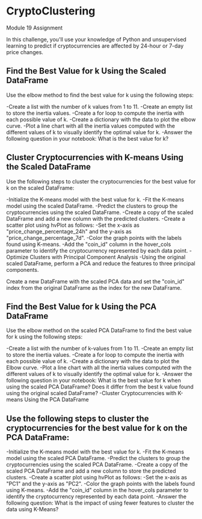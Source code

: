# CryptoClustering
Module 19 Assignment

In this challenge, you'll use your knowledge of Python and unsupervised learning to predict if cryptocurrencies are affected by 24-hour or 7-day price changes.

## Find the Best Value for k Using the Scaled DataFrame
Use the elbow method to find the best value for k using the following steps:

-Create a list with the number of k values from 1 to 11.
-Create an empty list to store the inertia values.
-Create a for loop to compute the inertia with each possible value of k.
-Create a dictionary with the data to plot the elbow curve.
-Plot a line chart with all the inertia values computed with the different values of k to visually identify the optimal value for k.
-Answer the following question in your notebook: What is the best value for k?

## Cluster Cryptocurrencies with K-means Using the Scaled DataFrame
Use the following steps to cluster the cryptocurrencies for the best value for k on the scaled DataFrame:

-Initialize the K-means model with the best value for k.
-Fit the K-means model using the scaled DataFrame.
-Predict the clusters to group the cryptocurrencies using the scaled DataFrame.
-Create a copy of the scaled DataFrame and add a new column with the predicted clusters.
-Create a scatter plot using hvPlot as follows:
-Set the x-axis as "price_change_percentage_24h" and the y-axis as "price_change_percentage_7d".
-Color the graph points with the labels found using K-means.
-Add the "coin_id" column in the hover_cols parameter to identify the cryptocurrency represented by each data point.
-Optimize Clusters with Principal Component Analysis
-Using the original scaled DataFrame, perform a PCA and reduce the features to three principal components.



Create a new DataFrame with the scaled PCA data and set the "coin_id" index from the original DataFrame as the index for the new DataFrame.


## Find the Best Value for k Using the PCA DataFrame
Use the elbow method on the scaled PCA DataFrame to find the best value for k using the following steps:

-Create a list with the number of k-values from 1 to 11.
-Create an empty list to store the inertia values.
-Create a for loop to compute the inertia with each possible value of k.
-Create a dictionary with the data to plot the Elbow curve.
-Plot a line chart with all the inertia values computed with the different values of k to visually identify the optimal value for k.
-Answer the following question in your notebook:
What is the best value for k when using the scaled PCA DataFrame?
Does it differ from the best k value found using the original scaled DataFrame?
-Cluster Cryptocurrencies with K-means Using the PCA DataFrame

## Use the following steps to cluster the cryptocurrencies for the best value for k on the PCA DataFrame:

-Initialize the K-means model with the best value for k.
-Fit the K-means model using the scaled PCA DataFrame.
-Predict the clusters to group the cryptocurrencies using the scaled PCA DataFrame.
-Create a copy of the scaled PCA DataFrame and add a new column to store the predicted clusters.
-Create a scatter plot using hvPlot as follows:
-Set the x-axis as "PC1" and the y-axis as "PC2".
-Color the graph points with the labels found using K-means.
-Add the "coin_id" column in the hover_cols parameter to identify the cryptocurrency represented by each data point.
-Answer the following question:
What is the impact of using fewer features to cluster the data using K-Means?
